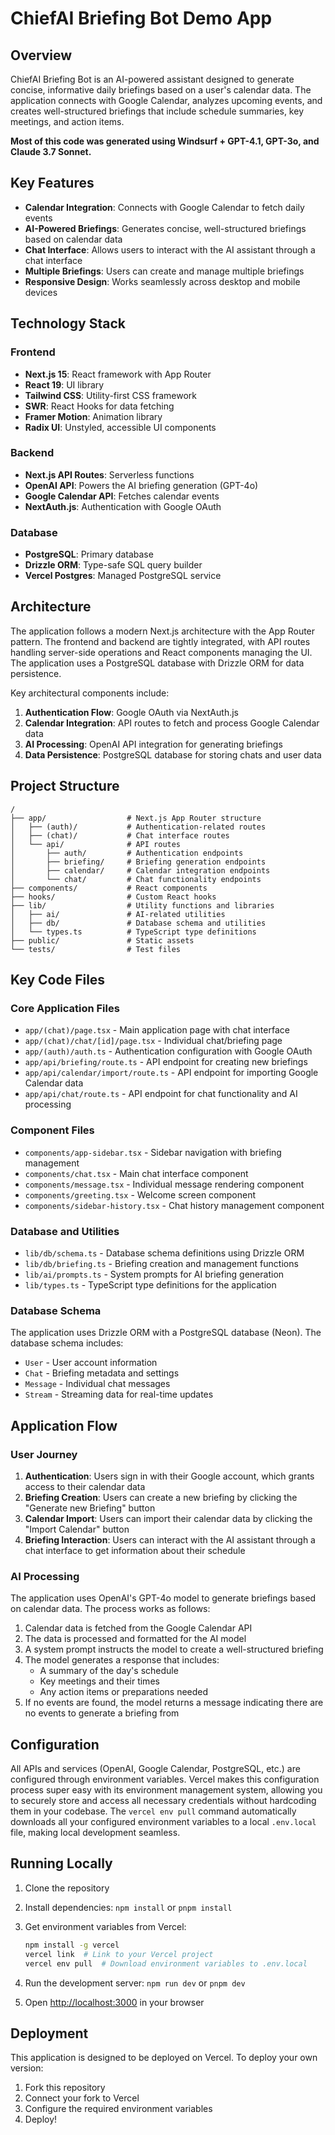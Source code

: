 # ChiefAI Briefing Bot Demo App

## Overview

ChiefAI Briefing Bot is an AI-powered assistant designed to generate concise, informative daily briefings based on a user's calendar data. The application connects with Google Calendar, analyzes upcoming events, and creates well-structured briefings that include schedule summaries, key meetings, and action items.

**Most of this code was generated using Windsurf + GPT-4.1, GPT-3o, and Claude 3.7 Sonnet.**

## Key Features

- **Calendar Integration**: Connects with Google Calendar to fetch daily events
- **AI-Powered Briefings**: Generates concise, well-structured briefings based on calendar data
- **Chat Interface**: Allows users to interact with the AI assistant through a chat interface
- **Multiple Briefings**: Users can create and manage multiple briefings
- **Responsive Design**: Works seamlessly across desktop and mobile devices

## Technology Stack

### Frontend

- **Next.js 15**: React framework with App Router
- **React 19**: UI library
- **Tailwind CSS**: Utility-first CSS framework
- **SWR**: React Hooks for data fetching
- **Framer Motion**: Animation library
- **Radix UI**: Unstyled, accessible UI components

### Backend

- **Next.js API Routes**: Serverless functions
- **OpenAI API**: Powers the AI briefing generation (GPT-4o)
- **Google Calendar API**: Fetches calendar events
- **NextAuth.js**: Authentication with Google OAuth

### Database

- **PostgreSQL**: Primary database
- **Drizzle ORM**: Type-safe SQL query builder
- **Vercel Postgres**: Managed PostgreSQL service

## Architecture

The application follows a modern Next.js architecture with the App Router pattern. The frontend and backend are tightly integrated, with API routes handling server-side operations and React components managing the UI. The application uses a PostgreSQL database with Drizzle ORM for data persistence.

Key architectural components include:

1. **Authentication Flow**: Google OAuth via NextAuth.js
2. **Calendar Integration**: API routes to fetch and process Google Calendar data
3. **AI Processing**: OpenAI API integration for generating briefings
4. **Data Persistence**: PostgreSQL database for storing chats and user data

## Project Structure

```text
/
├── app/                  # Next.js App Router structure
│   ├── (auth)/           # Authentication-related routes
│   ├── (chat)/           # Chat interface routes
│   └── api/              # API routes
│       ├── auth/         # Authentication endpoints
│       ├── briefing/     # Briefing generation endpoints
│       ├── calendar/     # Calendar integration endpoints
│       └── chat/         # Chat functionality endpoints
├── components/           # React components
├── hooks/                # Custom React hooks
├── lib/                  # Utility functions and libraries
│   ├── ai/               # AI-related utilities
│   ├── db/               # Database schema and utilities
│   └── types.ts          # TypeScript type definitions
├── public/               # Static assets
└── tests/                # Test files
```

## Key Code Files

### Core Application Files

- `app/(chat)/page.tsx` - Main application page with chat interface
- `app/(chat)/chat/[id]/page.tsx` - Individual chat/briefing page
- `app/(auth)/auth.ts` - Authentication configuration with Google OAuth
- `app/api/briefing/route.ts` - API endpoint for creating new briefings
- `app/api/calendar/import/route.ts` - API endpoint for importing Google Calendar data
- `app/api/chat/route.ts` - API endpoint for chat functionality and AI processing

### Component Files

- `components/app-sidebar.tsx` - Sidebar navigation with briefing management
- `components/chat.tsx` - Main chat interface component
- `components/message.tsx` - Individual message rendering component
- `components/greeting.tsx` - Welcome screen component
- `components/sidebar-history.tsx` - Chat history management component

### Database and Utilities

- `lib/db/schema.ts` - Database schema definitions using Drizzle ORM
- `lib/db/briefing.ts` - Briefing creation and management functions
- `lib/ai/prompts.ts` - System prompts for AI briefing generation
- `lib/types.ts` - TypeScript type definitions for the application

### Database Schema

The application uses Drizzle ORM with a PostgreSQL database (Neon). The database schema includes:

- `User` - User account information
- `Chat` - Briefing metadata and settings
- `Message` - Individual chat messages
- `Stream` - Streaming data for real-time updates

## Application Flow

### User Journey

1. **Authentication**: Users sign in with their Google account, which grants access to their calendar data
2. **Briefing Creation**: Users can create a new briefing by clicking the "Generate new Briefing" button
3. **Calendar Import**: Users can import their calendar data by clicking the "Import Calendar" button
4. **Briefing Interaction**: Users can interact with the AI assistant through a chat interface to get information about their schedule

### AI Processing

The application uses OpenAI's GPT-4o model to generate briefings based on calendar data. The process works as follows:

1. Calendar data is fetched from the Google Calendar API
2. The data is processed and formatted for the AI model
3. A system prompt instructs the model to create a well-structured briefing
4. The model generates a response that includes:
   - A summary of the day's schedule
   - Key meetings and their times
   - Any action items or preparations needed
5. If no events are found, the model returns a message indicating there are no events to generate a briefing from

## Configuration

All APIs and services (OpenAI, Google Calendar, PostgreSQL, etc.) are configured through environment variables. Vercel makes this configuration process super easy with its environment management system, allowing you to securely store and access all necessary credentials without hardcoding them in your codebase. The `vercel env pull` command automatically downloads all your configured environment variables to a local `.env.local` file, making local development seamless.

## Running Locally

1. Clone the repository
2. Install dependencies: `npm install` or `pnpm install`
3. Get environment variables from Vercel:

   ```bash
   npm install -g vercel
   vercel link  # Link to your Vercel project
   vercel env pull  # Download environment variables to .env.local
   ```

4. Run the development server: `npm run dev` or `pnpm dev`
5. Open [http://localhost:3000](http://localhost:3000) in your browser

## Deployment

This application is designed to be deployed on Vercel. To deploy your own version:

1. Fork this repository
2. Connect your fork to Vercel
3. Configure the required environment variables
4. Deploy!
